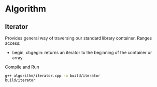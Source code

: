 # Algorithm

## Iterator 
Provides general way of traversing our standard library container.
Ranges access:
- begin, cbgegin: returns an iterator to the beginning of the container or array.

Compile and Run
```bash
g++ algorithm/iterator.cpp -o build/iterator
build/iterator
```